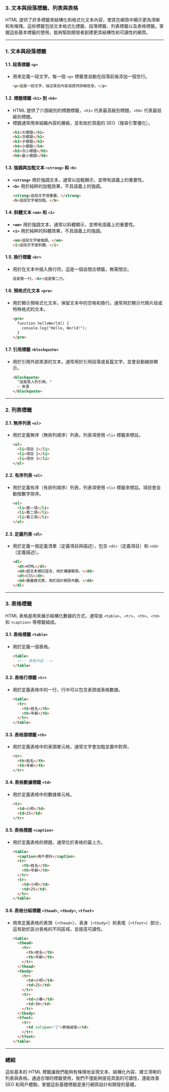 ### 3. **文本與段落標籤、列表與表格**

HTML 提供了許多標籤來結構化和格式化文本內容，使其在網頁中顯示更為清晰和有條理。這些標籤包括文本格式化標籤、段落標籤、列表標籤以及表格標籤。掌握這些基本標籤的使用，能夠幫助開發者創建更具結構性和可讀性的網頁。

---

### 1. **文本與段落標籤**

#### 1.1. **段落標籤 `<p>`**
- 用來定義一段文字。每一個 `<p>` 標籤會自動在段落前後添加一個空行。
  ```html
  <p>這是一段文字，描述某些內容或提供詳細信息。</p>
  ```

#### 1.2. **標題標籤 `<h1>` 到 `<h6>`**
- HTML 提供了六個級別的標題標籤，`<h1>` 代表最高級別標題，`<h6>` 代表最低級別標題。
- 標題通常用來組織內容的層級，並有助於頁面的 SEO（搜尋引擎優化）。
  ```html
  <h1>大標題</h1>
  <h2>次標題</h2>
  <h3>子標題</h3>
  <h4>小標題</h4>
  <h5>次小標題</h5>
  <h6>最小標題</h6>
  ```

#### 1.3. **強調與加粗文本 `<strong>` 和 `<b>`**
- **`<strong>`** 用於強調文本，通常以加粗顯示，並帶有語義上的重要性。
- **`<b>`** 用於純粹的加粗效果，不具語義上的強調。
  ```html
  <strong>這段文字很重要。</strong>
  <b>這段文字被加粗。</b>
  ```

#### 1.4. **斜體文本 `<em>` 和 `<i>`**
- **`<em>`** 用於強調文本，通常以斜體顯示，並帶有語義上的重要性。
- **`<i>`** 用於純粹的斜體效果，不具語義上的強調。
  ```html
  <em>這段文字被強調。</em>
  <i>這段文字是斜體。</i>
  ```

#### 1.5. **換行標籤 `<br>`**
- 用於在文本中插入換行符。這是一個自閉合標籤，無需閉合。
  ```html
  這是第一行。<br>這是第二行。
  ```

#### 1.6. **預格式化文本 `<pre>`**
- 用於顯示預格式化文本，保留文本中的空格和換行。通常用於顯示代碼片段或特殊格式的文本。
  ```html
  <pre>
    function helloWorld() {
      console.log("Hello, World!");
    }
  </pre>
  ```

#### 1.7. **引用標籤 `<blockquote>`**
- 用於引用外部來源的文本，通常用於引用段落或長篇文字，並會自動縮排顯示。
  ```html
  <blockquote>
    "這是某人的引用。"
    — 來源
  </blockquote>
  ```

---

### 2. **列表標籤**

#### 2.1. **無序列表 `<ul>`**
- 用於定義無序（無排列順序）列表。列表項使用 `<li>` 標籤來標註。
  ```html
  <ul>
    <li>項目 1</li>
    <li>項目 2</li>
    <li>項目 3</li>
  </ul>
  ```

#### 2.2. **有序列表 `<ol>`**
- 用於定義有序（有排列順序）列表，列表項使用 `<li>` 標籤來標註。項目會自動按數字排序。
  ```html
  <ol>
    <li>第一項</li>
    <li>第二項</li>
    <li>第三項</li>
  </ol>
  ```

#### 2.3. **定義列表 `<dl>`**
- 用於定義一個定義清單（定義項目與描述），包含 `<dt>`（定義項目）和 `<dd>`（定義描述）。
  ```html
  <dl>
    <dt>HTML</dt>
    <dd>超文本標記語言，用於構建網頁。</dd>
    <dt>CSS</dt>
    <dd>層疊樣式表，用於設計網頁外觀。</dd>
  </dl>
  ```

---

### 3. **表格標籤**

HTML 表格是用來展示結構化數據的方式，通常由 `<table>`、`<tr>`、`<th>`、`<td>` 和 `<caption>` 等標籤組成。

#### 3.1. **表格標籤 `<table>`**
- 用於定義一個表格。
  ```html
  <table>
    <!-- 表格內容 -->
  </table>
  ```

#### 3.2. **表格行標籤 `<tr>`**
- 用於定義表格中的一行，行中可以包含表頭或表格數據。
  ```html
  <table>
    <tr>
      <th>姓名</th>
      <th>年齡</th>
    </tr>
  </table>
  ```

#### 3.3. **表格頭標籤 `<th>`**
- 用於定義表格中的表頭單元格，通常文字會加粗並置中對齊。
  ```html
  <tr>
    <th>姓名</th>
    <th>年齡</th>
  </tr>
  ```

#### 3.4. **表格數據標籤 `<td>`**
- 用於定義表格中的數據單元格。
  ```html
  <tr>
    <td>小明</td>
    <td>25</td>
  </tr>
  ```

#### 3.5. **表格標題 `<caption>`**
- 用於定義表格的標題，通常位於表格的最上方。
  ```html
  <table>
    <caption>用戶資料</caption>
    <tr>
      <th>姓名</th>
      <th>年齡</th>
    </tr>
    <tr>
      <td>小明</td>
      <td>25</td>
    </tr>
  </table>
  ```

#### 3.6. **表格分組標籤 `<thead>`, `<tbody>`, `<tfoot>`**
- 用來定義表格的表頭（`<thead>`）、表身（`<tbody>`）和表尾（`<tfoot>`）部分，這有助於區分表格的不同區域，並提高可讀性。
  ```html
  <table>
    <thead>
      <tr>
        <th>姓名</th>
        <th>年齡</th>
      </tr>
    </thead>
    <tbody>
      <tr>
        <td>小明</td>
        <td>25</td>
      </tr>
      <tr>
        <td>小華</td>
        <td>30</td>
      </tr>
    </tbody>
    <tfoot>
      <tr>
        <td colspan="2">表格結尾</td>
      </tr>
    </tfoot>
  </table>
  ```

---

### 總結

這些基本的 HTML 標籤讓我們能夠有條理地呈現文本、結構化內容、建立清晰的列表與表格。通過合理的標籤使用，我們不僅能夠提高頁面的可讀性，還能改善 SEO 和用戶體驗。掌握這些基礎標籤是進行網頁設計和開發的基礎。